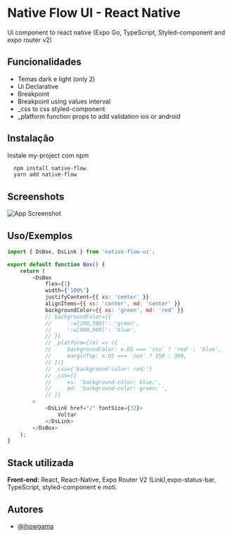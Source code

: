 
# Native Flow UI - React Native

Ui component to react native (Expo Go, TypeScript, Styled-component and expo router v2)


## Funcionalidades

- Temas dark e light (only 2)
- Ui Declarative
- Breakpoint
- Breakpoint using values interval
- _css to css styled-component
- _platform function props to add validation ios or android

## Instalação

Instale my-project com npm

```bash
  npm install native-flow
  yarn add native-flow
```
    
## Screenshots

![App Screenshot](https://via.placeholder.com/468x300?text=App+Screenshot+Here)


## Uso/Exemplos

```javascript
import { DsBox, DsLink } from 'native-flow-ui';

export default function Box() {
    return (
        <DsBox
            flex={1}
            width={'100%'}
            justifyContent={{ xs: 'center' }}
            alignItems={{ xs: 'center', md: 'center' }}
            backgroundColor={{ xs: 'green', md: 'red' }}
            // backgroundColor={{
            //     ':w[200,500]': 'green',
            //     ':w[500,900]': 'blue',
            // }}
            // _platform={(e) => ({
            //     backgroundColor: e.OS === 'ios' ? 'red' : 'blue',
            //     marginTop: e.OS === 'ios' ? 150 : 300,
            // })}
            // _css={'background-color: red;'}
            // _css={{
            //     xs: 'background-color: blue;',
            //     md: 'background-color: green; ',
            // }}
        >
            <DsLink href="/" fontSize={32}>
                Voltar
            </DsLink>
        </DsBox>
    );
}

```


## Stack utilizada

**Front-end:** React, React-Native, Expo Router V2 (Link),expo-status-bar, TypeScript, styled-component e moti.


## Autores

- [@jhowgama](https://www.linkedin.com/in/jonathan-gama-2365a4187/)

